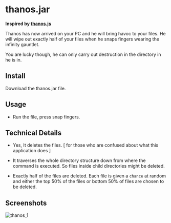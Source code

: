 # thanos.jar
**Inspired by [thanos.js](https://github.com/anandundavia/thanos-js)**

Thanos has now arrived on your PC and he will bring havoc to your files.
He will wipe out exactly half of your files when he snaps fingers wearing the infinity gauntlet.

You are lucky though, he can only carry out destruction in the directory in he is in.

## Install

Download the thanos.jar file.

## Usage

- Run the file, press snap fingers.

## Technical Details

- Yes, It deletes the files. [ for those who are confused about what this application does ]

- It traverses the whole directory structure down from where the command is executed. So files inside child directories might be deleted.

- Exactly half of the files are deleted. Each file is given a `chance` at random and either the top 50% of the files or bottom 50% of files are chosen to be deleted.

## Screenshots
![thanos_1](https://user-images.githubusercontent.com/25724155/60385503-8d6acc00-9a92-11e9-82d5-c8207d7f34e0.png)